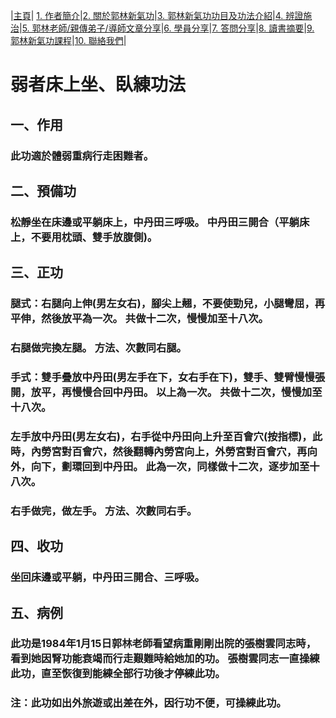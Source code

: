 |[主頁](/README.md)| [1. 作者簡介](/a10.md)|[2. 關於郭林新氣功](/a1.md)|[3. 郭林新氣功功目及功法介紹](/a2.md)|[4. 辨證施治](/a3.md)|[5. 郭林老師/親傳弟子/導師文章分享](/a5.md)|[6. 學員分享](/a6.md)|[7. 答問分享](/a7.md)|[8. 讀書摘要](/a4.md)|[9. 郭林新氣功課程](/郭林新氣功課程.md)|[10. 聯絡我們](/a9.md)|

# 弱者床上坐、臥練功法

## 一、作用
### 此功適於體弱重病行走困難者。  

## 二、預備功
### 松靜坐在床邊或平躺床上，中丹田三呼吸。 中丹田三開合（平躺床上，不要用枕頭、雙手放腹側)。  

## 三、正功
### 腿式：右腿向上伸(男左女右)，腳尖上翹，不要使勁兒，小腿彎屈，再平伸，然後放平為一次。 共做十二次，慢慢加至十八次。
### 右腿做完換左腿。 方法、次數同右腿。  

### 手式：雙手疊放中丹田(男左手在下，女右手在下)，雙手、雙臂慢慢張開，放平，再慢慢合回中丹田。 以上為一次。 共做十二次，慢慢加至十八次。
### 左手放中丹田(男左女右)，右手從中丹田向上升至百會穴(按指標)，此時，內勞宮對百會穴，然後翻轉內勞宮向上，外勞宮對百會穴，再向外，向下，劃環回到中丹田。 此為一次，同樣做十二次，逐步加至十八次。
### 右手做完，做左手。 方法、次數同右手。  

## 四、收功
### 坐回床邊或平躺，中丹田三開合、三呼吸。  

## 五、病例
### 此功是1984年1月15日郭林老師看望病重剛剛出院的張樹雲同志時，看到她因腎功能衰竭而行走艱難時給她加的功。 張樹雲同志一直操練此功，直至恢復到能練全部行功後才停練此功。  

### 注：此功如出外旅遊或出差在外，因行功不便，可操練此功。 
